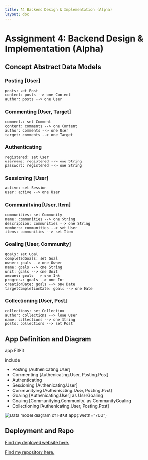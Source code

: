 ```yaml
---
title: A4 Backend Design & Implementation (Alpha)
layout: doc
---
```


# Assignment 4: Backend Design & Implementation (Alpha)

## Concept Abstract Data Models

### Posting \[User\] 
```
posts: set Post
content: posts --> one Content
author: posts --> one User
```
 

### Commenting \[User, Target\]
```
comments: set Comment
content: comments --> one Content
author: comments --> one User
target: comments --> one Target
``` 

### Authenticating
```
registered: set User
username: registered --> one String
password: registered --> one String
``` 

### Sessioning \[User\]
```
active: set Session
user: active --> one User
```


### Communitying \[User, Item\]

```
communities: set Community
name: communities --> one String
description: communities --> one String
members: communities --> set User
items: communities --> set Item
```


### Goaling \[User, Community\]

```
goals: set Goal
completedGoals: set Goal
owner: goals --> one Owner
name: goals --> one String
unit: goals --> one Unit
amount: goals --> one Int
progress: goals --> one Int
creationDate: goals --> one Date
targetCompletionDate: goals --> one Date
```

### Collectioning \[User, Post\]

```
collections: set Collection
author: collections --> lone User
name: collections --> one String
posts: collections --> set Post
```

## App Definition and Diagram
app FitKit

include
- Posting \[Authenicating.User\] 
- Commenting \[Authenicating.User, Posting.Post\]
- Authenticating
- Sessioning \[Authenicating.User\]
- Communitying \[Authenicating.User, Posting.Post\]
- Goaling \[Authenicating.User\] as UserGoaling
- Goaling \[Communitying.Community\] as CommunityGoaling
- Collectioning \[Authenicating.User, Posting.Post\]

![Data model diagram of FitKit app](/images/a4diagram.png){:width="700"}

## Deployment and Repo

[Find my deployed website here.](https://fitkit-tiana-jiangs-projects.vercel.app/)

[Find my repository here.](https://github.com/tianajiang/fitkit)
